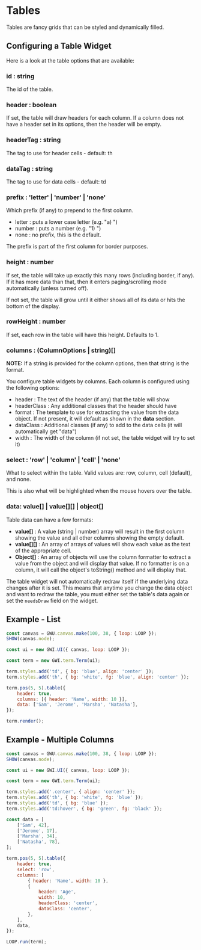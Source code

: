 # Tables

Tables are fancy grids that can be styled and dynamically filled.

## Configuring a Table Widget

Here is a look at the table options that are available:

### id : string

The id of the table.

### header : boolean

If set, the table will draw headers for each column. If a column does not have a header set in its options, then the header will be empty.

### headerTag : string

The tag to use for header cells - default: th

### dataTag : string

The tag to use for data cells - default: td

### prefix : 'letter' | 'number' | 'none'

Which prefix (if any) to prepend to the first column.

-   letter : puts a lower case letter (e.g. "a) ")
-   number : puts a number (e.g. "1) ")
-   none : no prefix, this is the default.

The prefix is part of the first column for border purposes.

### height : number

If set, the table will take up exactly this many rows (including border, if any). If it has more data than that, then it enters paging/scrolling mode automatically (unless turned off).

If not set, the table will grow until it either shows all of its data or hits the bottom of the display.

### rowHeight : number

If set, each row in the table will have this height. Defaults to 1.

### columns : (ColumnOptions | string)[]

**NOTE:** If a string is provided for the column options, then that string is the format.

You configure table widgets by columns. Each column is configured using the following options:

-   header : The text of the header (if any) that the table will show
-   headerClass : Any additional classes that the header should have
-   format : The template to use for extracting the value from the data object. If not present, it will default as shown in the **data** section.
-   dataClass : Additional classes (if any) to add to the data cells (it will automatically get "data")
-   width : The width of the column (if not set, the table widget will try to set it)

### select : 'row' | 'column' | 'cell' | 'none'

What to select within the table. Valid values are: row, column, cell (default), and none.

This is also what will be highlighted when the mouse hovers over the table.

### data: value[] | value[][] | object[]

Table data can have a few formats:

-   **value[]** : A value (string | number) array will result in the first column showing the value and all other columns showing the empty default.
-   **value[][]** : An array of arrays of values will show each value as the text of the appropriate cell.
-   **Object[]** : An array of objects will use the column formatter to extract a value from the object and will display that value. If no formatter is on a column, it will call the object's toString() method and will display that.

The table widget will not automatically redraw itself if the underlying data changes after it is set. This means that anytime you change the data object and want to redraw the table, you must either set the table's data again or set the `needsDraw` field on the widget.

## Example - List

```js
const canvas = GWU.canvas.make(100, 38, { loop: LOOP });
SHOW(canvas.node);

const ui = new GWI.UI({ canvas, loop: LOOP });

const term = new GWI.term.Term(ui);

term.styles.add('td', { bg: 'blue', align: 'center' });
term.styles.add('th', { bg: 'white', fg: 'blue', align: 'center' });

term.pos(5, 5).table({
    header: true,
    columns: [{ header: 'Name', width: 10 }],
    data: ['Sam', 'Jerome', 'Marsha', 'Natasha'],
});

term.render();
```

## Example - Multiple Columns

```js
const canvas = GWU.canvas.make(100, 38, { loop: LOOP });
SHOW(canvas.node);

const ui = new GWI.UI({ canvas, loop: LOOP });

const term = new GWI.term.Term(ui);

term.styles.add('.center', { align: 'center' });
term.styles.add('th', { bg: 'white', fg: 'blue' });
term.styles.add('td', { bg: 'blue' });
term.styles.add('td:hover', { bg: 'green', fg: 'black' });

const data = [
    ['Sam', 42],
    ['Jerome', 17],
    ['Marsha', 34],
    ['Natasha', 78],
];

term.pos(5, 5).table({
    header: true,
    select: 'row',
    columns: [
        { header: 'Name', width: 10 },
        {
            header: 'Age',
            width: 10,
            headerClass: 'center',
            dataClass: 'center',
        },
    ],
    data,
});

LOOP.run(term);
```
